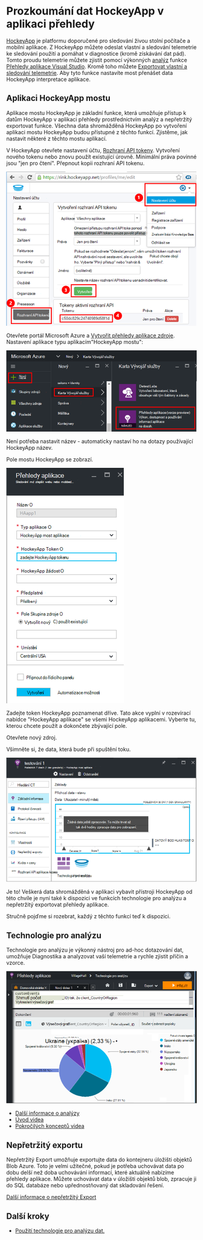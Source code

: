 <properties 
    pageTitle="Zkoumání dat v aplikaci přehledy HockeyApp | Microsoft Azure" 
    description="Analýza využití a výkon Azure aplikace s přehledy aplikace." 
    services="application-insights" 
    documentationCenter="windows"
    authors="alancameronwills" 
    manager="douge"/>

<tags 
    ms.service="application-insights" 
    ms.workload="tbd" 
    ms.tgt_pltfrm="ibiza" 
    ms.devlang="na" 
    ms.topic="article" 
    ms.date="08/25/2016" 
    ms.author="awills"/>

#  <a name="exploring-hockeyapp-data-in-application-insights"></a>Prozkoumání dat HockeyApp v aplikaci přehledy

[HockeyApp](https://azure.microsoft.com/services/hockeyapp/) je platformu doporučené pro sledování živou stolní počítače a mobilní aplikace. Z HockeyApp můžete odeslat vlastní a sledování telemetrie ke sledování použití a pomáhat v diagnostice (kromě získávání dat pád). Tomto proudu telemetrie můžete zjistit pomocí výkonných [analýz](app-insights-analytics.md) funkce [Přehledy aplikace Visual Studio](app-insights-overview.md). Kromě toho můžete [Exportovat vlastní a sledování telemetrie](app-insights-export-telemetry.md). Aby tyto funkce nastavíte most přenášet data HockeyApp interpretace aplikace.


## <a name="the-hockeyapp-bridge-app"></a>Aplikaci HockeyApp mostu

Aplikace mostu HockeyApp je základní funkce, která umožňuje přístup k datům HockeyApp v aplikaci přehledy prostřednictvím analýz a nepřetržitý exportovat funkce. Všechna data shromážděná HockeyApp po vytvoření aplikaci mostu HockeyApp budou přístupné z těchto funkcí. Zjistěme, jak nastavit některé z těchto mostu aplikací.

V HockeyApp otevřete nastavení účtu, [Rozhraní API tokeny](https://rink.hockeyapp.net/manage/auth_tokens). Vytvoření nového tokenu nebo znovu použít existující úrovně. Minimální práva povinné jsou "jen pro čtení". Přepnout kopii rozhraní API tokenu.

![Získání rozhraní API HockeyApp tokenu](./media/app-insights-hockeyapp-bridge-app/01.png)

Otevřete portál Microsoft Azure a [Vytvořit přehledy aplikace zdroje](app-insights-create-new-resource.md). Nastavení aplikace typu aplikacím"HockeyApp mostu":

![Nový prostředek přehledy aplikace](./media/app-insights-hockeyapp-bridge-app/02.png)

Není potřeba nastavit název - automaticky nastaví ho na dotazy používající HockeyApp název.

Pole mostu HockeyApp se zobrazí. 

![Zadání konferenčního mostu pole](./media/app-insights-hockeyapp-bridge-app/03.png)

Zadejte token HockeyApp poznamenat dříve. Tato akce vyplní v rozevírací nabídce "HockeyApp aplikace" se všemi HockeyApp aplikacemi. Vyberte tu, kterou chcete použít a dokončete zbývající pole. 

Otevřete nový zdroj. 

Všimněte si, že data, která bude při spuštění toku.

![Aplikace přehledy zdrojů na data](./media/app-insights-hockeyapp-bridge-app/04.png)

Je to! Veškerá data shromážděná v aplikaci vybavit přístroji HockeyApp od této chvíle je nyní také k dispozici ve funkcích technologie pro analýzu a nepřetržitý exportovat přehledy aplikace.

Stručně pojďme si rozebrat, každý z těchto funkcí teď k dispozici.

## <a name="analytics"></a>Technologie pro analýzu

Technologie pro analýzu je výkonný nástroj pro ad-hoc dotazování dat, umožňuje Diagnostika a analyzovat vaší telemetrie a rychle zjistit příčin a vzorce.


![Technologie pro analýzu](./media/app-insights-hockeyapp-bridge-app/05.png)


* [Další informace o analýzy](app-insights-analytics-tour.md)
* [Úvod videa](https://channel9.msdn.com/events/Build/2016/T666)
* [Pokročilých konceptů videa](https://channel9.msdn.com/Events/Build/2016/P591)


## <a name="continuous-export"></a>Nepřetržitý exportu

Nepřetržitý Export umožňuje exportujte data do kontejneru úložišti objektů Blob Azure. Toto je velmi užitečné, pokud je potřeba uchovávat data po dobu delší než doba uchovávání informací, které aktuálně nabízíme přehledy aplikace. Můžete uchovávat data v úložišti objektů blob, zpracuje ji do SQL databáze nebo upřednostňovaný dat skladování řešení.

[Další informace o nepřetržitý Export](app-insights-export-telemetry.md)


## <a name="next-steps"></a>Další kroky

* [Použití technologie pro analýzu dat.](app-insights-analytics-tour.md)


